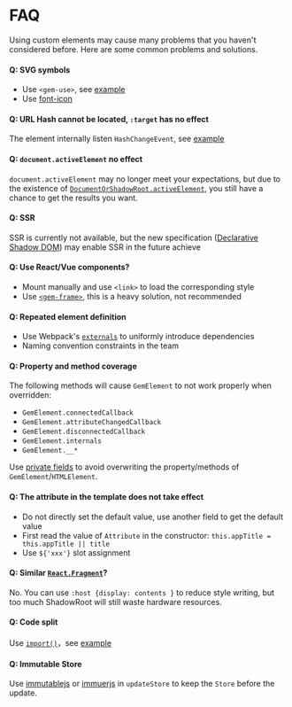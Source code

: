 # FAQ

Using custom elements may cause many problems that you haven't considered before. Here are some common problems and solutions.

#### Q: SVG symbols

- Use `<gem-use>`, see [example](https://github.com/mantou132/gem/tree/master/src/examples/svg-icon)
- Use [font-icon](https://css-tricks.com/html-for-icon-font-usage/)

#### Q: URL Hash cannot be located, `:target` has no effect

The element internally listen `HashChangeEvent`, see [example](https://github.com/mantou132/gem/tree/master/src/examples/hash)

#### Q: `document.activeElement` no effect

`document.activeElement` may no longer meet your expectations, but due to the existence of [`DocumentOrShadowRoot.activeElement`](https://developer.mozilla.org/en-US/docs/Web/API/DocumentOrShadowRoot/activeElement), you still have a chance to get the results you want.

#### Q: SSR

SSR is currently not available, but the new specification ([Declarative Shadow DOM](https://github.com/w3c/webcomponents/blob/gh-pages/proposals/Declarative-Shadow-DOM.md)) may enable SSR in the future achieve

#### Q: Use React/Vue components?

- Mount manually and use `<link>` to load the corresponding style
- Use [`<gem-frame>`](https://github.com/mantou132/gem-frame), this is a heavy solution, not recommended

#### Q: Repeated element definition

- Use Webpack's [`externals`](https://webpack.js.org/configuration/externals/) to uniformly introduce dependencies
- Naming convention constraints in the team

#### Q: Property and method coverage

The following methods will cause `GemElement` to not work properly when overridden:

- `GemElement.connectedCallback`
- `GemElement.attributeChangedCallback`
- `GemElement.disconnectedCallback`
- `GemElement.internals`
- `GemElement.__*`

Use [private fields](https://developer.mozilla.org/en-US/docs/Web/JavaScript/Reference/Classes/Private_class_fields) to avoid overwriting the property/methods of `GemElement`/`HTMLElement`.

#### Q: The attribute in the template does not take effect

- Do not directly set the default value, use another field to get the default value
- First read the value of `Attribute` in the constructor: `this.appTitle = this.appTitle || title`
- Use `${'xxx'}` slot assignment

#### Q: Similar [`React.Fragment`](https://reactjs.org/docs/fragments.html)?

No. You can use `:host {display: contents }` to reduce style writing, but too much ShadowRoot will still waste hardware resources.

#### Q: Code split

Use [`import()`](https://developer.mozilla.org/en-US/docs/Web/JavaScript/Reference/Statements/import#Dynamic_Imports)，see [example](https://github.com/mantou132/gem/tree/master/src/examples/multi-page)

#### Q: Immutable Store

Use [immutablejs](https://github.com/immutable-js/immutable-js) or [immuerjs](https://github.com/immerjs/immer) in `updateStore` to keep the `Store` before the update.
